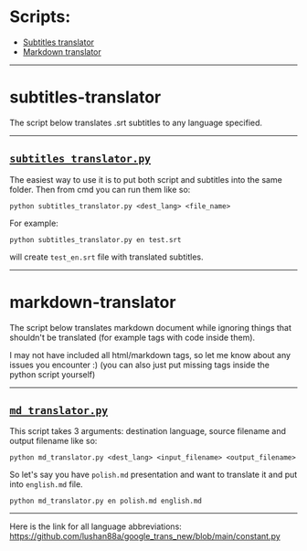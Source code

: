 # Scripts:

* [Subtitles translator](#subtitles-translator)
* [Markdown translator](#markdown-translator)

___

# subtitles-translator

The script below translates .srt subtitles to any language specified.

---

## [`subtitles_translator.py`](https://github.com/MrMijagi/work-translators/blob/master/subtitles_translator.py)

The easiest way to use it is to put both script and subtitles into the same folder.
Then from cmd you can run them like so:

`python subtitles_translator.py <dest_lang> <file_name>`

For example:

`python subtitles_translator.py en test.srt`

will create `test_en.srt` file with translated subtitles.

___

# markdown-translator

The script below translates markdown document while ignoring things that shouldn't be translated (for example tags with code inside them).

I may not have included all html/markdown tags, so let me know about any issues you encounter :) (you can also just put missing tags inside the python script yourself)

---

## [`md_translator.py`](https://github.com/MrMijagi/work-translators/blob/master/md_translator.py)

This script takes 3 arguments: destination language, source filename and output filename like so:

`python md_translator.py <dest_lang> <input_filename> <output_filename>`

So let's say you have `polish.md` presentation and want to translate it and put into `english.md` file.

`python md_translator.py en polish.md english.md`

___

Here is the link for all language abbreviations: https://github.com/lushan88a/google_trans_new/blob/main/constant.py
